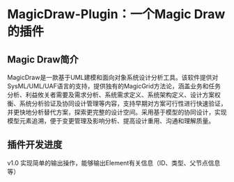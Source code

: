 # MagicDraw-Plugin：一个Magic Draw的插件
## Magic Draw简介
MagicDraw是一款基于UML建模和面向对象系统设计分析工具。该软件提供对SysML/UML/UAF语言的支持，提供独有的MagicGrid方法论，涵盖业务和任务分析、利益攸关者需要及需求分析、系统需求定义、系统架构定义、设计方案权衡、系统分析验证及协同设计管理等内容，支持早期对方案可行性进行快速验证，并更快地分析替代方案，探索更完整的设计空间。采用基于模型的协同设计，实现模型元素追溯，便于变更管理及影响分析、提高设计重用、沟通和理解质量。
## 插件开发进度
v1.0  实现简单的输出操作，能够输出Element有关信息（ID、类型、父节点信息等）
